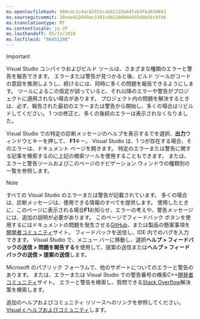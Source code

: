 ```yaml
---
ms.openlocfilehash: 980cdc1c4ac82015cab61133a64fa54fbd030843
ms.sourcegitcommit: 28eae422049ac3381c6b1206664455dbb56cbfb6
ms.translationtype: MT
ms.contentlocale: ja-JP
ms.lasthandoff: 05/31/2019
ms.locfileid: "66451298"
---
```

> [!IMPORTANT]
> Visual Studio コンパイラおよびビルド ツールは、さまざまな種類のエラーと警告を報告できます。 エラーまたは警告が見つかると後、ビルド ツールがコードの意図を推測しようし、続けるには、同時に多くの問題を報告できるようにします。 ツールによるこの仮定が誤っていると、それ以降のエラーや警告がプロジェクトに適用されない場合があります。 プロジェクト内の問題を解決するときは、必ず、報告された最初のエラーまたは警告から開始し、多くの場合はリビルドしてください。 1 つの修正と、多くの後続のエラーは表示されなくなりました。

Visual Studio での特定の診断メッセージのヘルプを表示するでを選択、**出力**ウィンドウとキーを押して、 **F1**キー。 Visual Studio は、1 つが存在する場合、そのエラーは、ドキュメント ページを開きます。 特定のエラーまたは警告に関する記事を検索するのに上記の検索ツールを使用することもできます。 または、エラーと警告ツールおよびこのページのナビゲーション ウィンドウの種類別の一覧を参照します。

> [!NOTE]
> すべての Visual Studio のエラーまたは警告が記載されています。 多くの場合は、診断メッセージは、使用できる情報のすべてを提供します。 使用したときに、このページに表示される場合**F1**お知らせ、エラーの考えや、警告メッセージには、追加の説明が必要があります。 このページでフィードバック ボタンを使用するにはドキュメントの問題を発生させる[GitHub](https://github.com/MicrosoftDocs/cpp-docs/issues)、または製品の懸案事項を[開発者コミュニティ](https://developercommunity.visualstudio.com/spaces/8/index.html)サイト。 フィードバックを送信し、IDE 内でのバグを入力できます。 Visual Studio で、メニュー バーに移動し、選択**ヘルプ > フィードバックの送信 > 問題を報告する**を使用して、提案の送信または**ヘルプ > フィードバックの送信 > 提案の送信**します。

Microsoft のパブリック フォーラムで、他のサポートについてのエラーと警告のあります。 または、エラーまたは Visual Studio での警告番号の検索C++[開発者コミュニティ](https://developercommunity.visualstudio.com/spaces/8/index.html)サイト。 エラーと警告を検索し、質問できる[Stack Overflow](https://stackoverflow.com/)解決策を検索します。

追加のヘルプおよびコミュニティ リソースへのリンクを参照してください。 [Visual c ヘルプおよびコミュニティ](../../overview/visual-cpp-help-and-community.md)します。